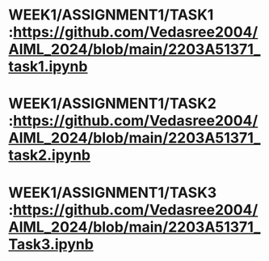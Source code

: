 # WEEK1/ASSIGNMENT1/TASK1 :https://github.com/Vedasree2004/AIML_2024/blob/main/2203A51371_task1.ipynb
# WEEK1/ASSIGNMENT1/TASK2 :https://github.com/Vedasree2004/AIML_2024/blob/main/2203A51371_task2.ipynb
# WEEK1/ASSIGNMENT1/TASK3 :https://github.com/Vedasree2004/AIML_2024/blob/main/2203A51371_Task3.ipynb
